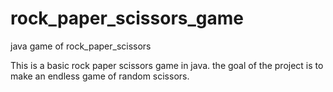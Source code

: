 # rock_paper_scissors_game
java game of rock_paper_scissors

This is a basic rock paper scissors game in java. the goal of the project is to make an endless game of random scissors. 
